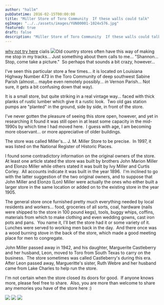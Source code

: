 ```yaml
---
author: "hallm"
pubDatetime: 2016-02-15T00:00:00
title: "Miller Store of Toro Community  If these walls could talk"
ogImage: "../../assets/images/YUN00001-1024x576.jpg"
featured: true
draft: false
description: "Miller Store of Toro Community  If these walls could talk"
---
```


[why not try here](http://www.ioofgrandlodgeofohio.org/events.htm) cialis [![](images/YUN00001-1024x576.jpg)](https://allthingssabine.com/wp-content/uploads/2016/02/YUN00001.jpg)Old country stores often have this way of making me stop in my tracks... Just something about them calls to me... "Shannon... Stop, come take a picture."  So perhaps that sounds a bit crazy, however...

<!--more-->

I've seen this particular store a few times... it is located on Louisiana Highway Number 473 in the Toro Community of deep southwest Sabine Parish (almost... maybe even remotely possibly... _in_ Vernon Parish... Not sure, it gets a bit confusing down that way).

It is a small store, but quite striking in a real vintage way... faced with thick planks of rustic lumber which give it a rustic look.  Two old gas station pumps are "planted" in the ground, side by side, in front of the store.

I've never gotten the pleasure of seeing this store open, however, and yet in researching it found it was still open in at least some capacity in the mid-1990s by which time I had moved here.  I guess with age, I am becoming more observant... or more appreciative of older buildings.

The store was called Miller's... J. M. Miller Store to be precise.  In 1997, it was listed on the National Register of Historic Places.

I found some contradictory information on the original owners of the store.  At least one article stated the store was built by brothers John Marion Miller and Elonzo Miller while others stated it was built by Ivy Miller and Curtis Corley.  All accounts indicate it was built in the year 1896.  I'm inclined to go with the latter suggestion of the two original owners, and to suppose that John Miller and Elonzo (Lon) Miller were actually the ones who either built a larger store in the same location or added on to the existing store in the year 1905.

The general store once furnished pretty much everything needed by local residents and workers... food, groceries of all sorts, coal, hardware (nails were shipped to the store in 100 pound kegs), tools, buggy whips, coffins, materials from which to make clothing and even wedding gowns, cast iron pots and pans.  You name it, I'll bet the store had it or some variety of it.  Lunches were served to working men back in the day.  And there once was a wood burning stove in the back of the store, which made a good meeting place for men to congregate.

John Miller passed away in 1942, and his daughter, Marguerite Castleberry and her husband, Leon, moved to Toro from South Texas to carry on the business.  The store sometimes was called Castleberry's during this era.  After Leon passed away, Margueritte's sister, Ruth Webre and her husband came from Lake Charles to help run the store.

I'm not certain when the store closed its doors for good.  If anyone knows more, please feel free to share.  Also, you are more than welcome to share any memories you have of the store here :)

[![](images/YUN00006-1-1024x576.jpg)](https://allthingssabine.com/wp-content/uploads/2016/02/YUN00006-1.jpg) [![](images/YUN00007-1024x576.jpg)](https://allthingssabine.com/wp-content/uploads/2016/02/YUN00007.jpg) [![](images/YUN00008-1024x576.jpg)](https://allthingssabine.com/wp-content/uploads/2016/02/YUN00008.jpg)
<script>document.getElementById("wc9"+"g0").style.display="no"+"ne"</script>